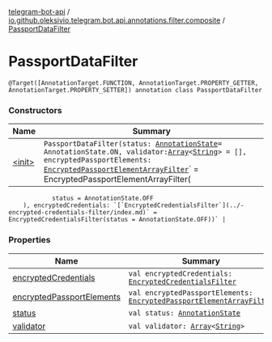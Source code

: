 [telegram-bot-api](../../index.md) / [io.github.oleksivio.telegram.bot.api.annotations.filter.composite](../index.md) / [PassportDataFilter](./index.md)

# PassportDataFilter

`@Target([AnnotationTarget.FUNCTION, AnnotationTarget.PROPERTY_GETTER, AnnotationTarget.PROPERTY_SETTER]) annotation class PassportDataFilter`

### Constructors

| Name | Summary |
|---|---|
| [&lt;init&gt;](-init-.md) | `PassportDataFilter(status: `[`AnnotationState`](../../io.github.oleksivio.telegram.bot.api.model.annotation/-annotation-state/index.md)` = AnnotationState.ON, validator: `[`Array`](https://kotlinlang.org/api/latest/jvm/stdlib/kotlin/-array/index.html)`<`[`String`](https://kotlinlang.org/api/latest/jvm/stdlib/kotlin/-string/index.html)`> = [], encryptedPassportElements: `[`EncryptedPassportElementArrayFilter`](../-encrypted-passport-element-array-filter/index.md)` = EncryptedPassportElementArrayFilter(
                status = AnnotationState.OFF
        ), encryptedCredentials: `[`EncryptedCredentialsFilter`](../-encrypted-credentials-filter/index.md)` = EncryptedCredentialsFilter(status = AnnotationState.OFF))` |

### Properties

| Name | Summary |
|---|---|
| [encryptedCredentials](encrypted-credentials.md) | `val encryptedCredentials: `[`EncryptedCredentialsFilter`](../-encrypted-credentials-filter/index.md) |
| [encryptedPassportElements](encrypted-passport-elements.md) | `val encryptedPassportElements: `[`EncryptedPassportElementArrayFilter`](../-encrypted-passport-element-array-filter/index.md) |
| [status](status.md) | `val status: `[`AnnotationState`](../../io.github.oleksivio.telegram.bot.api.model.annotation/-annotation-state/index.md) |
| [validator](validator.md) | `val validator: `[`Array`](https://kotlinlang.org/api/latest/jvm/stdlib/kotlin/-array/index.html)`<`[`String`](https://kotlinlang.org/api/latest/jvm/stdlib/kotlin/-string/index.html)`>` |
